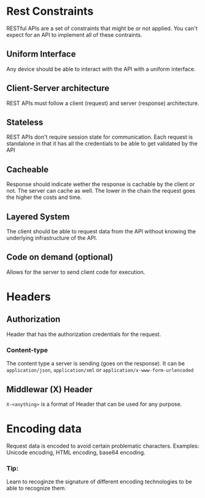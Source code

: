 # Rest Constraints
RESTful APIs are a set of constraints that might be or not applied. You can't expect for an API to implement all of these contraints.

## Uniform Interface
Any device should be able to interact with the API with a uniform interface.

## Client-Server architecture
REST APIs must follow a client (request) and server (response) architecture.

## Stateless
REST APIs don't require session state for communication. Each request is standalone in that it has all the credentials to be able to get validated by the API

## Cacheable
Response should indicate wether the response is cachable by the client or not. The server can cache as well.
The lower in the chain the request goes the higher the costs and time.

## Layered System
The client should be able to request data from the API without knowing the underlying infrastructure of the API.

## Code on demand (optional)
Allows for the server to send client code for execution.

# Headers

## Authorization
Header that has the authorization credentials for the request.

### Content-type
The content type a server is sending (goes on the response). It can be `application/json`, `application/xml` or `application/x-www-form-urlencoded`

## Middlewar (X) Header
`X-<anything>` is a format of Header that can be used for any purpose.

# Encoding data
Request data is encoded to avoid certain problematic characters. Examples: Unicode encoding, HTML encoding, base64 encoding.

### Tip:
Learn to recoginze the signature of different encoding technologies to be able to recognize them.